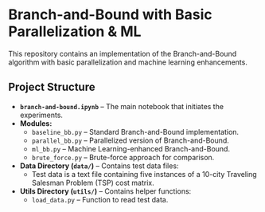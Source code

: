# Branch-and-Bound with Basic Parallelization & ML

This repository contains an implementation of the Branch-and-Bound algorithm with basic parallelization and machine learning enhancements.

## Project Structure

- **`branch-and-bound.ipynb`** – The main notebook that initiates the experiments.
- **Modules:**
  - `baseline_bb.py` – Standard Branch-and-Bound implementation.
  - `parallel_bb.py` – Parallelized version of Branch-and-Bound.
  - `ml_bb.py` – Machine Learning-enhanced Branch-and-Bound.
  - `brute_force.py` – Brute-force approach for comparison.
- **Data Directory (`data/`)** – Contains test data files:
  - Test data is a text file containing five instances of a 10-city Traveling Salesman Problem (TSP) cost matrix.
- **Utils Directory (`utils/`)** – Contains helper functions:
  - `load_data.py` – Function to read test data.

